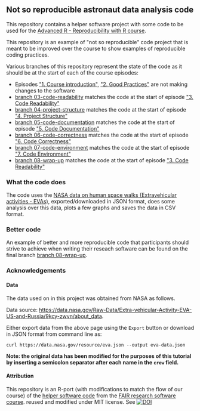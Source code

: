 ## Not so reproducible astronaut data analysis code

This repository contains a helper software project with some code to be used 
for the [Advanced R - Reproducibility with R course](https://github.com/bham-carpentries/2025-03-10-r-advanced). 

This repository is an example of "not so reproducible" code project that is meant to be improved over the course to show examples of reproducible coding practices. 

Various branches of this repository represent the state of the code as it should be at the start of each of the course episodes:

- Episodes ["1. Course introduction"](https://github.com/bham-carpentries/2025-03-10-r-advanced/01-introduction.html), ["2. Good Practices"](https://github.com/bham-carpentries/2025-03-10-r-advanced/02-good-practices.html) are not making changes to the software
- [branch 03-code-readability](https://github.com/bham-carpentries/2025-03-10-r-advanced/03-code-readability.html) matches the code at the start of episode ["3. Code Readability"](https://github.com/bham-carpentries/2025-03-10-r-advanced/03-code-readability.html)
- [branch 04-project-structure](https://github.com/bham-carpentries/2025-03-10-r-advanced/03-code-readability.html) matches the code at the start of episode ["4. Project Structure"](https://github.com/bham-carpentries/2025-03-10-r-advanced/04-project-structure.html)
- [branch 05-code-documentation](https://github.com/bham-carpentries/2025-03-10-r-advanced/05-code-readability.html) matches the code at the start of episode ["5. Code Documentation"](https://github.com/bham-carpentries/2025-03-10-r-advanced/05-code-readability.html)
- [branch 06-code-correctness](https://github.com/bham-carpentries/2025-03-10-r-advanced/06-code-correctness.html) matches the code at the start of episode ["6. Code Correctness"](https://github.com/bham-carpentries/2025-03-10-r-advanced/06-code-correctness.html)
- [branch 07-code-environment](https://github.com/bham-carpentries/2025-03-10-r-advanced/07-code-environment.html) matches the code at the start of episode ["7. Code Environment"](https://github.com/bham-carpentries/2025-03-10-r-advanced/07-code-environment.html)
- [branch 08-wrap-up](https://github.com/bham-carpentries/2025-03-10-r-advanced/08-wrap-up.html) matches the code at the start of episode ["3. Code Readability"](https://github.com/bham-carpentries/2025-03-10-r-advanced/08-wrap-up.html)


### What the code does
The code uses the [NASA data on human space walks (Extravehicular activities - EVAs)](https://data.nasa.gov/Raw-Data/Extra-vehicular-Activity-EVA-US-and-Russia/9kcy-zwvn/data_preview), 
exported/downloaded in JSON format, does some analysis over this data, plots a few graphs and saves the data in CSV format. 

### Better code
An example of better and more reproducible code that participants should strive to achieve when writing their reseach software 
can be found on the final branch [branch 08-wrap-up](https://github.com/bham-carpentries/2025-03-10-r-advanced/08-wrap-up.html).

### Acknowledgements

#### Data

The data used on in this project was obtained from NASA as follows.

Data source: https://data.nasa.gov/Raw-Data/Extra-vehicular-Activity-EVA-US-and-Russia/9kcy-zwvn/about_data.

Either export data from the above page using the `Export` button or download in JSON format from command line as: 

`curl https://data.nasa.gov/resource/eva.json --output eva-data.json`

**Note: the original data has been modified for the purposes of this tutorial by inserting a semicolon separator after each name in the `crew` field.**

#### Attribution
This repository is an R-port (with modifications to match the flow of our course) of the [helper software code](https://github.com/carpentries-incubator/astronaut-data-analysis-not-so-fair/tree/main) 
from the [FAIR research software course](https://github.com/carpentries-incubator/fair-research-software). 
reused and modified under MIT license.  See
[![DOI](https://zenodo.org/badge/776011771.svg)](https://zenodo.org/doi/10.5281/zenodo.12699084)


